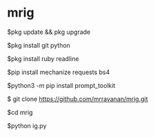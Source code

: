 # mrig
$pkg update && pkg upgrade

$pkg install git python

$pkg install ruby readline

$pip install mechanize requests bs4

$python3 -m pip install prompt_toolkit

$ git clone https://github.com/mrravanan/mrig.git

$cd mrig

$python ig.py
